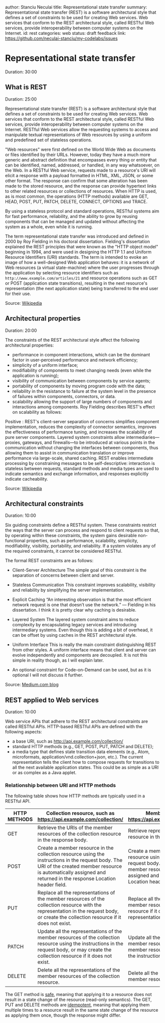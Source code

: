 <!-- Firstly we have to inform users what the document is about: -->
author: Stanciu Neculai
title: Representational state transfer
summary: Representational state transfer (REST) is a software architectural style that defines a set of constraints to be used for creating Web services. Web services that conform to the REST architectural style, called RESTful Web services, provide interoperability between computer systems on the Internet.
id: rest
categories: web
status: draft
feedback link: https://github.com/neculai-stanciu/my-codelabs/issues

# Representational state transfer
Duration: 30:00

## What is REST
Duration: 25:00

Representational state transfer (REST) is a software architectural style that defines a set of constraints to be used for creating Web services. Web services that conform to the REST architectural style, called RESTful Web services, provide interoperability between computer systems on the Internet. RESTful Web services allow the requesting systems to access and manipulate textual representations of Web resources by using a uniform and predefined set of stateless operations.

"Web resources" were first defined on the World Wide Web as documents or files identified by their URLs. However, today they have a much more generic and abstract definition that encompasses every thing or entity that can be identified, named, addressed, or handled, in any way whatsoever, on the Web. In a RESTful Web service, requests made to a resource's URI will elicit a response with a payload formatted in HTML, XML, JSON, or some other format. The response can confirm that some alteration has been made to the stored resource, and the response can provide hypertext links to other related resources or collections of resources. When HTTP is used, as is most common, the operations (HTTP methods) available are GET, HEAD, POST, PUT, PATCH, DELETE, CONNECT, OPTIONS and TRACE.

By using a stateless protocol and standard operations, RESTful systems aim for fast performance, reliability, and the ability to grow by reusing components that can be managed and updated without affecting the system as a whole, even while it is running.

The term representational state transfer was introduced and defined in 2000 by Roy Fielding in his doctoral dissertation. Fielding's dissertation explained the REST principles that were known as the "HTTP object model" beginning in 1994, and were used in designing the HTTP 1.1 and Uniform Resource Identifiers (URI) standards. The term is intended to evoke an image of how a well-designed Web application behaves: it is a network of Web resources (a virtual state-machine) where the user progresses through the application by selecting resource identifiers such as `http://www.example.com/articles/21` and resource operations such as GET or POST (application state transitions), resulting in the next resource's representation (the next application state) being transferred to the end user for their use.

Source: [Wikipedia](https://en.wikipedia.org/wiki/Representational_state_transfer)

## Architectural properties
Duration: 20:00

The constraints of the REST architectural style affect the following architectural properties:

- performance in component interactions, which can be the dominant factor in user-perceived performance and network efficiency;
- simplicity of a uniform interface;
- modifiability of components to meet changing needs (even while the application is running);
- visibility of communication between components by service agents;
- portability of components by moving program code with the data;
- reliability in the resistance to failure at the system level in the presence of failures within components, connectors, or data.
- scalability allowing the support of large numbers of components and interactions among components. Roy Fielding describes REST's effect on scalability as follows:

Positive
: REST's client-server separation of concerns simplifies component implementation, reduces the complexity of connector semantics, improves the effectiveness of performance tuning, and increases the scalability of pure server components. Layered system constraints allow intermediaries—proxies, gateways, and firewalls—to be introduced at various points in the communication without changing the interfaces between components, thus allowing them to assist in communication translation or improve performance via large-scale, shared caching. REST enables intermediate processing by constraining messages to be self-descriptive: interaction is stateless between requests, standard methods and media types are used to indicate semantics and exchange information, and responses explicitly indicate cacheability.

Source: [Wikipedia](https://en.wikipedia.org/wiki/Representational_state_transfer)

## Architectural constraints
Duration: 10:00

Six guiding constraints define a RESTful system. These constraints restrict the ways that the server can process and respond to client requests so that, by operating within these constraints, the system gains desirable non-functional properties, such as performance, scalability, simplicity, modifiability, visibility, portability, and reliability. If a system violates any of the required constraints, it cannot be considered RESTful.

The formal REST constraints are as follows:

- Client-Server Architecture
  The simple goal of this constraint is the separation of concerns between client and server.

- Stateless Communication
  This constraint improves scalability, visibility and reliability by simplifying the server implementation.

- Explicit Caching
  “An interesting observation is that the most efficient network request is one that doesn’t use the network.” — Fielding in his dissertation.
  I think it is pretty clear why caching is desirable.
- Layered System
  The layered system constraint aims to reduce complexity by encapsulating legacy services and introducing intermediary systems. Even though this is adding a bit of overhead, it can be offset by using caches in the REST architectural style.
- Uniform Interface
  This is really the main constraint distinguishing REST from other styles. A uniform interface means that client and server can evolve independently and components are decoupled. It is not this simple in reality though, as I will explain later.

- An optional constraint for Code-on-Demand can be used, but as it is optional I will not discuss it further.

Source: [Medium.com blog](https://medium.com/@andreasreiser94/why-hateoas-is-useless-and-what-that-means-for-rest-a65194471bc8)

## REST applied to Web services
Duration: 10:00

Web service APIs that adhere to the REST architectural constraints are called RESTful APIs. HTTP-based RESTful APIs are defined with the following aspects:

- a base URI, such as <http://api.example.com/collection/>
- standard HTTP methods (e.g., GET, POST, PUT, PATCH and DELETE);
- a media type that defines state transition data elements (e.g., Atom, microformats, application/vnd.collection+json, etc.). The current representation tells the client how to compose requests for transitions to all the next available application states. This could be as simple as a URI or as complex as a Java applet.

### Relationship between URI and HTTP methods

The following table shows how HTTP methods are typically used in a RESTful API.

| HTTP METHODS | Collection resource, such as <https://api.example.com/collection/>                                                                                                                                                   | Member resource, such as <https://api.example.com/collection/item3>                                                                                                                                              |
| ------------ | -------------------------------------------------------------------------------------------------------------------------------------------------------------------------------------------------------------------- | ---------------------------------------------------------------------------------------------------------------------------------------------------------------------------------------------------------------- |
| GET          | Retrieve the URIs of the member resources of the collection resource in the response body.                                                                                                                           | Retrieve representation of the member resource in the response body.                                                                                                                                             |
| POST         | Create a member resource in the collection resource using the instructions in the request body. The URI of the created member resource is automatically assigned and returned in the response Location header field. | Create a member resource in the member resource using the instructions in the request body. The URI of the created member resource is automatically assigned and returned in the response Location header field. |
| PUT          | Replace all the representations of the member resources of the collection resource with the representation in the request body, or create the collection resource if it does not exist.                              | Replace all the representations of the member resource or create the member resource if it does not exist, with the representation in the request body.                                                          |
| PATCH        | Update all the representations of the member resources of the collection resource using the instructions in the request body, or may create the collection resource if it does not exist.                            | Update all the representations of the member resource, or may create the member resource if it does not exist, using the instructions in the request body.                                                       |
| DELETE       | Delete all the representations of the member resources of the collection resource.                                                                                                                                   | Delete all the representations of the member resource.                                                                                                                                                           |

The GET method is [safe](https://en.wikipedia.org/wiki/Hypertext_Transfer_Protocol#Safe_methods), meaning that applying it to a resource does not result in a state change of the resource (read-only semantics). The GET, PUT and DELETE methods are [idempotent](https://en.wikipedia.org/wiki/Idempotent#Computer_science_meaning), meaning that applying them multiple times to a resource result in the same state change of the resource as applying them once, though the response might differ.

